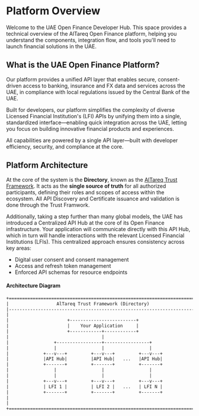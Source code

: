 # Platform Overview

Welcome to the UAE Open Finance Developer Hub. This space provides a technical overview of the AlTareq Open Finance platform, helping you understand the components, integration flow, and tools you'll need to launch financial solutions in the UAE.

## What is the UAE Open Finance Platform?

Our platform provides a unified API layer that enables secure, consent-driven access to banking, insurance and FX data and services across the UAE, in compliance with local regulations issued by the Central Bank of the UAE.

Built for developers, our platform simplifies the complexity of diverse Licensed Financial Institution's (LFI) APIs by unifying them into a single, standardized interface—enabling quick integration across the UAE, letting you focus on building innovative financial products and experiences.
<!-- 
## Core Capabilities

Our platform supports a wide range of Open Finance use cases, giving you standardized access to banking and insurance data, as well as secure service initiation capabilities.


**Personal Financial Management** - Access balance and transaction data for budgeting and financial insights.
**Business Financial Management** - Enable real-time cash flow views and automate accounting tasks for SMEs.
**Confirmation of Payee** - Verify recipient details to reduce fraud and ensure accurate payments.
**Banking Metadata** - Access detailed account data like overdrafts and direct debits for transparency.
**Corporate Treasury Data** - Aggregate treasury data for improved liquidity and cash management.
**Payments (Single, Future, International)** - Initiate direct, scheduled, and cross-border payments.
**Recurring Payments** - Enable fixed/variable recurring payments with user consent.
**Bulk Payments** - Support real-time, high-volume payments for corporates.
**Insurance Data Access** - Retrieve insurance policies and claims data for streamlined onboarding.
**Insurance Quote Requests** - Request personalized insurance quotes using customer profile data. -->


All capabilities are powered by a single API layer—built with developer efficiency, security, and compliance at the core.


## Platform Architecture

At the core of the system is the **Directory**, known as the [AlTareq Trust Framework](../trust-framework/). It acts as the **single source of truth** for all authorized participants, defining their roles and scopes of access within the ecosystem. All API Discovery and Certificate issuance and validation is done through the Trust Framwork.

Additionally, taking a step further than many global models, the UAE has introduced a Centralized API Hub at the core of its Open Finance infrastructure. Your application will communicate directly with this API Hub, which in turn will handle interactions with the relevant Licensed Financial Institutions (LFIs). This centralized approach ensures consistency across key areas:

- Digital user consent and consent management
- Access and refresh token management
- Enforced API schemas for resource endpoints


#### Architecture Diagram

```txt
+======================================================================+
|                  AlTareq Trust Framework (Directory)                 |
|----------------------------------------------------------------------|
|                                                                      |
|                      +-------------------------+                     |
|                      |    Your Application     |                     |
|                      +------------+------------+                     |
|                                   |                                  |
|                 +-----------------+-----------------+                |
|                 |                 |                 |                |
|             +---v---+         +---v---+         +---v---+            |
|             |API Hub|         |API Hub|   ...   |API Hub|            |
|             +-------+         +-------+         +-------+            |
|                 |                 |                 |                |
|                 |                 |                 |                |
|             +---v---+         +---v---+         +---v---+            |
|             | LFI 1 |         | LFI 2 |   ...   | LFI N |            |
|             +-------+         +-------+         +-------+            |
|                                                                      |
|                                                                      |
+======================================================================+
```

